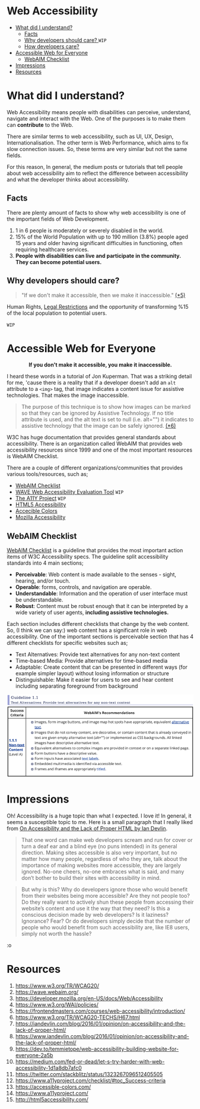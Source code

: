 # Web Accessibility
* [What did I understand?](#what-did-I-understand)
	* [Facts](#facts)
	* [Why developers should care? ](#why-developers-should-care) `WIP`
	* [How developers care?](#how-developers-care)
* [Accessible Web for Everyone](#accessible-web-for-everyone)
	* [WebAIM Checklist](#webaim-checklist)
* [Impressions](#impressions)
* [Resources](#resources)

# What did I understand?
Web Accessibility means people with disabilities can perceive, understand, navigate and interact with the Web. One of the purposes is to make them can **contribute** to the Web. 

There are similar terms to web accessibility, such as UI, UX, Design, Internationalisation. The other term is Web Performance, which aims to fix slow connection issues. So, these terms are very similar but not the same fields. 

For this reason, In general, the medium posts or tutorials that tell people about web accessibility aim to reflect the difference between accessibility and what the developer thinks about accessibility. 

## Facts
There are plenty amount of facts to show why web accessibility is one of the important fields of Web Development.

1. 1 in 6 people is moderately or severely disabled in the world.
2. 15% of the World Population with up to 190 million (3.8%) people aged 15 years and older having significant difficulties in functioning, often requiring healthcare services.
3. **People with disabilities can live and participate in the community. They can become potential users.**

## Why developers should care? 
> "If we don't make it accessible, then we make it inaccessible." [(*5)](#resources)

Human Rights, [Legal Restrictions](https://www.w3.org/WAI/policies/ "Legal Restrictions") and the opportunity of transforming %15 of the local population to potential users. 

`WIP`

# Accessible Web for Everyone

**<p align="center"> If you don't make it accessible, you make it inaccessible.</p>**

I heard these words in a tutorial of Jon Kuperman. That was a striking detail for me, 'cause there is a reality that if a developer doesn't add an `alt` attribute to a `<img>` tag, that image indicates a content issue for assistive technologies. That makes the image inaccessible. 

> The purpose of this technique is to show how images can be marked so that they can be ignored by Assistive Technology. If no title attribute is used, and the alt text is set to null (i.e. alt="") it indicates to assistive technology that the image can be safely ignored. [(*6)](#resources)

W3C has huge documentation that provides general standards about accessibility. There is an organization called WebAIM that provides web accessibility resources since 1999 and one of the most important resources is WebAIM Checklist.

There are a couple of different organizations/communities that provides various tools/resources, such as;

* [WebAIM Checklist](#webaim-checklist)
* [WAVE Web Accessibility Evaluation Tool](https://wave.webaim.org//) `WIP`
* [The A11Y Project](https://www.a11yproject.com/) `WIP`
* [HTML5 Accessibility](http://html5accessibility.com/)
* [Accecible Colors](https://accessible-colors.com/)
* [Mozilla Accessibility](https://developer.mozilla.org/en-US/docs/Web/Accessibility)

## WebAIM Checklist
[WebAIM Checklist](https://webaim.org/standards/wcag/checklist) is a guideline that provides the most important action items of W3C Accessibility specs. The guideline split accessibility standards into 4 main sections;

* **Perceivable**: Web content is made available to the senses - sight, hearing, and/or touch.
* **Operable**: forms, controls, and navigation are operable.
* **Understandable**: Information and the operation of user interface must be understandable.
* **Robust**: Content must be robust enough that it can be interpreted by a wide variety of user agents, **including assistive technologies.**

Each section includes different checklists that change by the web content. So, (I think we can say:) web content has a significant role in web accessibility. One of the important sections is perceivable section that has 4 different checklists for specific websites such as;

* Text Alternatives: Provide text alternatives for any non-text content
* Time-based Media: Provide alternatives for time-based media
* Adaptable: Create content that can be presented in different ways (for example simpler layout) without losing information or structure
* Distinguishable: Make it easier for users to see and hear content including separating foreground from background

![WebAIM Checklist](imgs/webaim-checklist.png "Text Alternatives: Provide text alternatives for any non-text content")

# Impressions
Oh! Accessibility is a huge topic than what I expected. I love it! In general, it seems a susceptible topic to me. Here is a small paragraph that I really liked from [On Accessibility and the Lack of Proper HTML by Ian Devlin](https://iandevlin.com/blog/2016/01/opinion/on-accessibility-and-the-lack-of-proper-html/ "(*1)").
 
> That one word can make web developers scream and run for cover or turn a deaf ear and a blind eye (no puns intended) in its general direction. Making sites accessible is also very important, but no matter how many people, regardless of who they are, talk about the importance of making websites more accessible, they are largely ignored. No-one cheers, no-one embraces what is said, and many don’t bother to build their sites with accessibility in mind.

> But why is this? Why do developers ignore those who would benefit from their websites being more accessible? Are they not people too? Do they really want to actively shun these people from accessing their website’s content and use it the way that they need? Is this a conscious decision made by web developers? Is it laziness? Ignorance? Fear? Or do developers simply decide that the number of people who would benefit from such accessibility are, like IE8 users, simply not worth the hassle?

:o

# Resources

1. https://www.w3.org/TR/WCAG20/
2. https://wave.webaim.org/
3. https://developer.mozilla.org/en-US/docs/Web/Accessibility
4. https://www.w3.org/WAI/policies/
5. https://frontendmasters.com/courses/web-accessibility/introduction/
6. https://www.w3.org/TR/WCAG20-TECHS/H67.html
7. https://iandevlin.com/blog/2016/01/opinion/on-accessibility-and-the-lack-of-proper-html/
8. https://www.iandevlin.com/blog/2016/01/opinion/on-accessibility-and-the-lack-of-proper-html/
9. https://dev.to/temmietope/web-accessibility-building-website-for-everyone-2a5b
10. https://medium.com/fed-or-dead/let-s-try-harder-with-web-accessibility-1d1a8db7afc0
11. https://twitter.com/stackblitz/status/1323267096512405505
12. https://www.a11yproject.com/checklist/#toc_Success-criteria
13. https://accessible-colors.com/
14. https://www.a11yproject.com/
15. http://html5accessibility.com/
